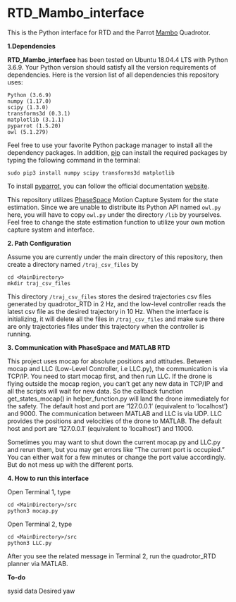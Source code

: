 # RTD_Mambo_interface

This is the Python interface for RTD and the Parrot [Mambo](https://www.parrot.com/us/drones/parrot-mambo-fpv) Quadrotor.


**1.Dependencies**

**RTD_Mambo_interface** has been tested on Ubuntu 18.04.4 LTS with Python 3.6.9. Your Python version should satisfy all the version requirements of dependencies. Here is the version list of all dependencies this repository uses:
```
Python (3.6.9)
numpy (1.17.0)
scipy (1.3.0)
transforms3d (0.3.1)
matplotlib (3.1.1)
pyparrot (1.5.20)
owl (5.1.279)
```

Feel free to use your favorite Python package manager to install all the dependency packages. In addition, [pip](https://pip.pypa.io/en/stable/) can install the required packages by typing the following command in the terminal:
```
sudo pip3 install numpy scipy transforms3d matplotlib
```

To install [pyparrot](https://github.com/amymcgovern/pyparrot), you can follow the official documentation [website](https://pyparrot.readthedocs.io/en/latest/installation.html).

This repository utilizes [PhaseSpace](https://www.phasespace.com/) Motion Capture System for the state estimation. Since we are unable to distribute its Python API named `owl.py` here, you will have to copy `owl.py` under the directory `/lib` by yourselves. Feel free to change the state estimation function to utilize your own motion capture system and interface.


**2. Path Configuration**

Assume you are currently under the main directory of this repository, then create a directory named `/traj_csv_files` by
```
cd <MainDirectory>
mkdir traj_csv_files
```

This directory `/traj_csv_files` stores the desired trajectories csv files generated by quadrotor_RTD in 2 Hz, and the low-level controller reads the latest csv file as the desired trajectory in 10 Hz. When the interface is initializing, it will delete all the files in `/traj_csv_files` and make sure there are only trajectories files under this trajectory when the controller is running.


**3. Communication with PhaseSpace and MATLAB RTD**

This project uses mocap for absolute positions and attitudes. Between mocap and LLC (Low-Level Controller, i.e LLC.py), the communication is via TCP/IP. You need to start mocap first, and then run LLC. If the drone is flying outside the mocap region, you can’t get any new data in TCP/IP and all the scripts will wait for new data. So the callback function get_states_mocap() in helper_function.py will land the drone immediately for the safety. The default host and port are ‘127.0.0.1’ (equivalent to ‘localhost’) and 9000. The communication between MATLAB and LLC is via UDP. LLC provides the positions and velocities of the drone to MATLAB. The default host and port are ‘127.0.0.1’ (equivalent to ‘localhost’) and 11000.

Sometimes you may want to shut down the current mocap.py and LLC.py and rerun them, but you may get errors like “The current port is occupied.” You can either wait for a few minutes or change the port value accordingly. But do not mess up with the different ports.





**4. How to run this interface**

Open Terminal 1, type
```
cd <MainDirectory>/src
python3 mocap.py
```

Open Terminal 2, type
```
cd <MainDirectory>/src
python3 LLC.py
```

After you see the related message in Terminal 2, run the quadrotor_RTD planner via MATLAB.



**To-do**

sysid data
Desired yaw

